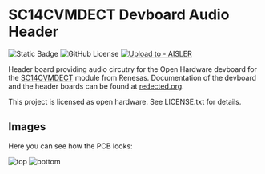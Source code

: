 # SC14CVMDECT Devboard Audio Header

![Static Badge](https://img.shields.io/badge/-Open_Hardware-white?logo=opensourcehardware&logoColor=blue)
![GitHub License](https://img.shields.io/github/license/funkeleinhorn/sc14cvmdect-devboard)
[![Upload to - AISLER](https://img.shields.io/badge/Upload_to_-AISLER-ff8000)](https://aisler.net/p/new?url=https://raw.githubusercontent.com/funkeleinhorn/sc14cvmdect-devboard/refs/heads/main/sc14cvmdect-devboard.kicad_pcb&ref=github)

Header board providing audio circutry for the Open Hardware devboard for the [SC14CVMDECT](https://www.renesas.com/en/products/wireless-connectivity/dect/sc14cvmdect-cordless-voice-module) module from Renesas.
Documentation of the devboard and the header boards can be found at [redected.org](https://redected.org).

This project is licensed as open hardware. See LICENSE.txt for details.

## Images

Here you can see how the PCB looks:

![top](https://funkeleinhorn.github.io/sc14cvmdect-devboard/headers/audio/top.png)
![bottom](https://funkeleinhorn.github.io/sc14cvmdect-devboard/headers/audio/bottom.png)
